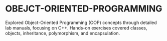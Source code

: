 # OBEJCT-ORIENTED-PROGRAMMING
Explored Object-Oriented Programming (OOP) concepts through detailed lab manuals, focusing on C++. Hands-on exercises covered classes, objects, inheritance, polymorphism, and encapsulation.

